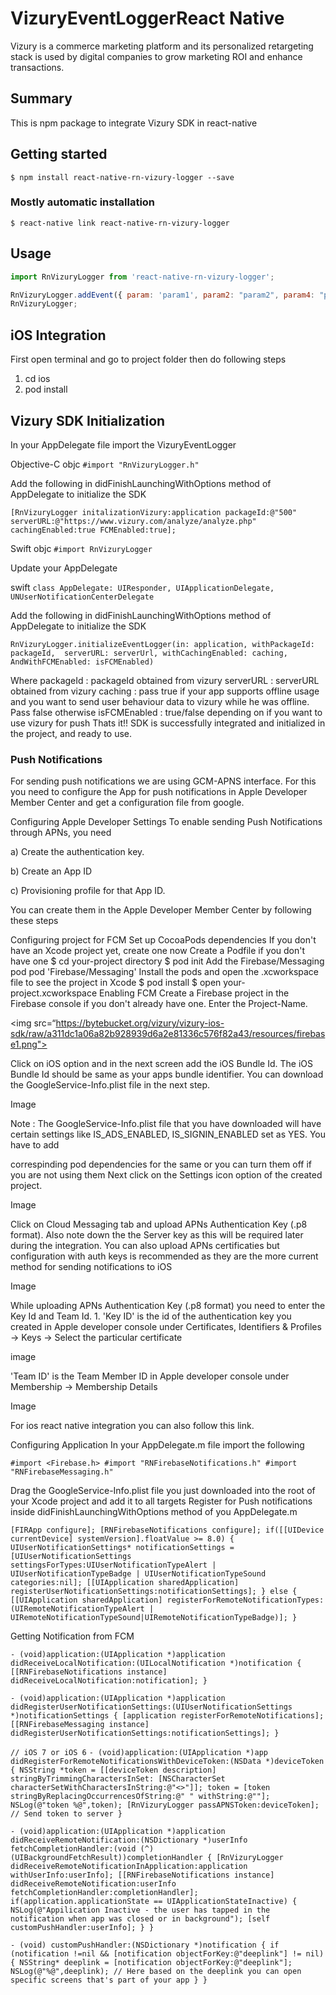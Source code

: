 # VizuryEventLoggerReact Native

Vizury is a commerce marketing platform and its personalized retargeting stack is used by digital companies to grow marketing ROI and enhance transactions.

## Summary

This is npm package to integrate Vizury SDK in react-native 



## Getting started

`$ npm install react-native-rn-vizury-logger --save`

### Mostly automatic installation

`$ react-native link react-native-rn-vizury-logger`



## Usage
```javascript
import RnVizuryLogger from 'react-native-rn-vizury-logger';

RnVizuryLogger.addEvent({ param: 'param1', param2: "param2", param4: "param4" }, 'Vizuri Test')}
RnVizuryLogger;
```


## iOS Integration

First open terminal and go to project folder then do following steps

1. cd ios
2. pod install


## Vizury SDK Initialization

In your AppDelegate file import the VizuryEventLogger

Objective-C
objc `#import "RnVizuryLogger.h"`

Add the following in didFinishLaunchingWithOptions method of AppDelegate to initialize the SDK

   `[RnVizuryLogger initalizationVizury:application packageId:@"500" serverURL:@"https://www.vizury.com/analyze/analyze.php" cachingEnabled:true FCMEnabled:true];`

Swift
objc `#import RnVizuryLogger`

Update your AppDelegate

swift `class AppDelegate: UIResponder, UIApplicationDelegate, UNUserNotificationCenterDelegate`

Add the following in didFinishLaunchingWithOptions method of AppDelegate to initialize the SDK

`RnVizuryLogger.initializeEventLogger(in: application,
            withPackageId: packageId, 
            serverURL: serverUrl,
            withCachingEnabled: caching, 
            AndWithFCMEnabled: isFCMEnabled)`


Where 
  packageId     : packageId obtained from vizury
  serverURL     : serverURL obtained from vizury
  caching       : pass true if your app supports offline usage and you want to send user behaviour data 
                  to vizury while he was offline. Pass false otherwise
  isFCMEnabled  : true/false depending on if you want to use vizury for push
Thats it!! SDK is successfully integrated and initialized in the project, and ready to use.



### Push Notifications
For sending push notifications we are using GCM-APNS interface. For this you need to configure the App for push notifications in Apple Developer Member Center and get a configuration file from google.

Configuring Apple Developer Settings
To enable sending Push Notifications through APNs, you need

a) Create the authentication key.

b) Create an App ID

c) Provisioning profile for that App ID.

You can create them in the Apple Developer Member Center by following these steps

Configuring project for FCM
Set up CocoaPods dependencies
If you don't have an Xcode project yet, create one now
Create a Podfile if you don't have one
$ cd your-project directory
$ pod init
Add the Firebase/Messaging pod
pod 'Firebase/Messaging'
Install the pods and open the .xcworkspace file to see the project in Xcode
$ pod install
$ open your-project.xcworkspace
Enabling FCM
Create a Firebase project in the Firebase console if you don't already have one. Enter the Project-Name.

<img src=“https://bytebucket.org/vizury/vizury-ios-sdk/raw/a311dc1a06a82b928939d6a2e81336c576f82a43/resources/firebase1.png">



Click on iOS option and in the next screen add the iOS Bundle Id. The iOS Bundle Id should be same as your apps bundle identifier. You can download the GoogleService-Info.plist file in the next step.


Image 

Note : The GoogleService-Info.plist file that you have downloaded will have certain settings like IS_ADS_ENABLED, IS_SIGNIN_ENABLED set as YES. You have to add 


correspinding pod dependencies for the same or you can turn them off if you are not using them
Next click on the Settings icon option of the created project.

Image

Click on Cloud Messaging tab and upload APNs Authentication Key (.p8 format). Also note down the the Server key as this will be required later during the integration. You can also upload APNs certificaties but configuration with auth keys is recommended as they are the more current method for sending notifications to iOS


Image

While uploading APNs Authentication Key (.p8 format) you need to enter the Key Id and Team Id. 1. 'Key ID' is the id of the authentication key you created in Apple developer console under Certificates, Identifiers & Profiles -> Keys -> Select the particular certificate


image


'Team ID' is the Team Member ID in Apple developer console under Membership -> Membership Details



Image


For ios react native integration you can also follow this link. 



Configuring Application
In your AppDelegate.m  file import the following 

`#import <Firebase.h>
 #import "RNFirebaseNotifications.h"
 #import "RNFirebaseMessaging.h"`
 
Drag the GoogleService-Info.plist file you just downloaded into the root of your Xcode project and add it to all targets
Register for Push notifications inside didFinishLaunchingWithOptions method of you AppDelegate.m

`
[FIRApp configure];
[RNFirebaseNotifications configure];
if([[UIDevice currentDevice] systemVersion].floatValue >= 8.0)
{
    UIUserNotificationSettings* notificationSettings = [UIUserNotificationSettings settingsForTypes:UIUserNotificationTypeAlert | UIUserNotificationTypeBadge | UIUserNotificationTypeSound categories:nil];
    [[UIApplication sharedApplication] registerUserNotificationSettings:notificationSettings];
}
else
{
    [[UIApplication sharedApplication] registerForRemoteNotificationTypes:(UIRemoteNotificationTypeAlert | UIRemoteNotificationTypeSound|UIRemoteNotificationTypeBadge)];
}
`


Getting Notification from FCM


`- (void)application:(UIApplication *)application didReceiveLocalNotification:(UILocalNotification *)notification {
  [[RNFirebaseNotifications instance] didReceiveLocalNotification:notification];
}`

`- (void)application:(UIApplication *)application didRegisterUserNotificationSettings:(UIUserNotificationSettings *)notificationSettings {
    [application registerForRemoteNotifications];
  [[RNFirebaseMessaging instance] didRegisterUserNotificationSettings:notificationSettings];
}`

`// iOS 7 or iOS 6`
`- (void)application:(UIApplication *)app didRegisterForRemoteNotificationsWithDeviceToken:(NSData *)deviceToken {
    NSString *token = [[deviceToken description] stringByTrimmingCharactersInSet: [NSCharacterSet characterSetWithCharactersInString:@"<>"]];
    token = [token stringByReplacingOccurrencesOfString:@" " withString:@""];
  NSLog(@"token %@",token);
  [RnVizuryLogger passAPNSToken:deviceToken];
    // Send token to server
} `



`- (void)application:(UIApplication *)application didReceiveRemoteNotification:(NSDictionary *)userInfo fetchCompletionHandler:(void (^)(UIBackgroundFetchResult))completionHandler {
[RnVizuryLogger didReceiveRemoteNotificationInApplication:application withUserInfo:userInfo];
   [[RNFirebaseNotifications instance] didReceiveRemoteNotification:userInfo fetchCompletionHandler:completionHandler];
    if(application.applicationState == UIApplicationStateInactive) {
        NSLog(@"Appilication Inactive - the user has tapped in the notification when app was closed or in background");
        [self customPushHandler:userInfo];
    }
}`


`- (void) customPushHandler:(NSDictionary *)notification {
    if (notification !=nil && [notification objectForKey:@"deeplink"] != nil) {
        NSString* deeplink = [notification objectForKey:@"deeplink"];
        NSLog(@"%@",deeplink);
        // Here based on the deeplink you can open specific screens that's part of your app
    }
}`


